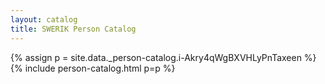 ```yaml
---
layout: catalog
title: SWERIK Person Catalog
---
```

{% assign p = site.data._person-catalog.i-Akry4qWgBXVHLyPnTaxeen %}
{% include person-catalog.html p=p %}

